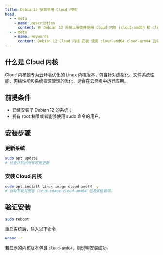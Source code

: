 ```yaml
---
title: Debian12 安装使用 Cloud 内核
head:
  - - meta
    - name: description
      content: 在 Debian 12 系统上安装并使用 Cloud 内核 (cloud-amd64 和 cloud-arm64)，提升性能和云端兼容性。
  - - meta
    - name: keywords
      content: Debian 12 Cloud 内核 安装 使用 cloud-amd64 cloud-arm64 云端优化 内核升级 ARM 架构
---
```


## 什么是 Cloud 内核

Cloud 内核是专为云环境优化的 Linux 内核版本，包含针对虚拟化、文件系统性能、网络性能和系统资源管理的优化，适合在云环境中运行应用。

## 前提条件

- 已经安装了 Debian 12 的系统；
- 拥有 root 权限或者能够使用 sudo 命令的用户。

## 安装步骤

### 更新系统

```sh
sudo apt update
# 检查并列出所有可用更新
```

### 安装 Cloud 内核

```sh
sudo apt install linux-image-cloud-amd64 -y
# 自动下载并安装 linux-image-cloud-amd64 包及其依赖项。
```

## 验证安装

```sh
sudo reboot
```

重启系统后，输入以下命令

```sh
uname -r
```

若显示的内核版本包含 `cloud-amd64`，则说明安装成功。
